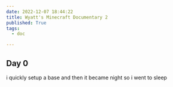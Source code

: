 ```yaml
---
date: 2022-12-07 18:44:22
title: Wyatt's Minecraft Documentary 2
published: True
tags:
  - doc

---
```


## Day 0

i quickly setup a base and then it became night so i went to sleep